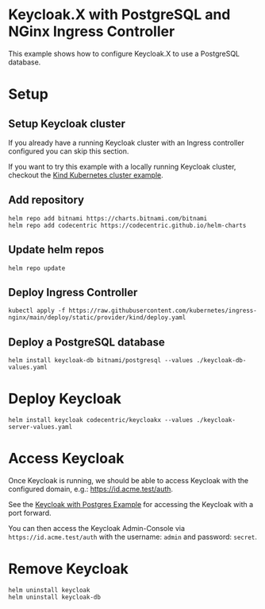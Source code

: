 # Keycloak.X with PostgreSQL and NGinx Ingress Controller

This example shows how to configure Keycloak.X to use a PostgreSQL database.

# Setup

## Setup Keycloak cluster
If you already have a running Keycloak cluster with an Ingress controller configured you can skip this section.

If you want to try this example with a locally running Keycloak cluster, checkout the [Kind Kubernetes cluster example](./kind.md).

## Add repository
```
helm repo add bitnami https://charts.bitnami.com/bitnami
helm repo add codecentric https://codecentric.github.io/helm-charts
```

## Update helm repos
```
helm repo update
```

## Deploy Ingress Controller

```
kubectl apply -f https://raw.githubusercontent.com/kubernetes/ingress-nginx/main/deploy/static/provider/kind/deploy.yaml
```

## Deploy a PostgreSQL database
```
helm install keycloak-db bitnami/postgresql --values ./keycloak-db-values.yaml
```

# Deploy Keycloak
```
helm install keycloak codecentric/keycloakx --values ./keycloak-server-values.yaml
```

# Access Keycloak

Once Keycloak is running, we should be able to access Keycloak with the configured domain, 
e.g.: https://id.acme.test/auth.

See the [Keycloak with Postgres Example](../postgresql/readme.md) for accessing the Keycloak with a port forward.

You can then access the Keycloak Admin-Console via `https://id.acme.test/auth` with
the username: `admin` and password: `secret`.

# Remove Keycloak

```
helm uninstall keycloak
helm uninstall keycloak-db
```
